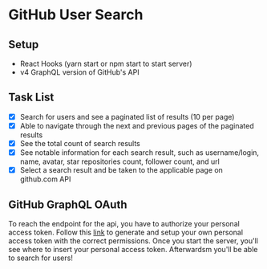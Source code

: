# GitHub User Search

## Setup
- React Hooks (yarn start or npm start to start server)
- v4 GraphQL version of GitHub's API

## Task List
- [x] Search for users and see a paginated list of results (10 per page)
- [x] Able to navigate through the next and previous pages of the paginated results
- [x] See the total count of search results
- [x] See notable information for each search result, such as username/login, name, avatar, star repositories count, follower count, and url
- [x] Select a search result and be taken to the applicable page on github.com API

## GitHub GraphQL OAuth

To reach the endpoint for the api, you have to authorize your personal access token. Follow this [link](https://docs.github.com/en/graphql/guides/forming-calls-with-graphql) to generate and setup your own personal access token with the correct permissions. Once you start the server, you'll see where to insert your personal access token. Afterwardsm you'll be able to search for users! 
